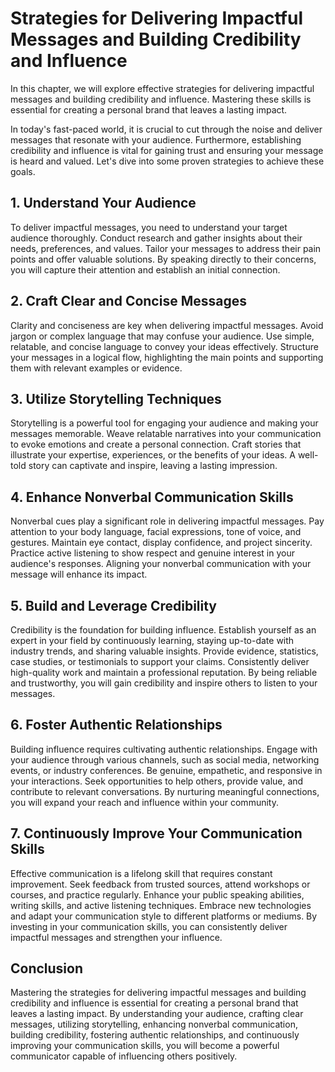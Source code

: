 Strategies for Delivering Impactful Messages and Building Credibility and Influence
============================================================================================

In this chapter, we will explore effective strategies for delivering impactful messages and building credibility and influence. Mastering these skills is essential for creating a personal brand that leaves a lasting impact.



In today's fast-paced world, it is crucial to cut through the noise and deliver messages that resonate with your audience. Furthermore, establishing credibility and influence is vital for gaining trust and ensuring your message is heard and valued. Let's dive into some proven strategies to achieve these goals.

1\. Understand Your Audience
---------------------------

To deliver impactful messages, you need to understand your target audience thoroughly. Conduct research and gather insights about their needs, preferences, and values. Tailor your messages to address their pain points and offer valuable solutions. By speaking directly to their concerns, you will capture their attention and establish an initial connection.

2\. Craft Clear and Concise Messages
-----------------------------------

Clarity and conciseness are key when delivering impactful messages. Avoid jargon or complex language that may confuse your audience. Use simple, relatable, and concise language to convey your ideas effectively. Structure your messages in a logical flow, highlighting the main points and supporting them with relevant examples or evidence.

3\. Utilize Storytelling Techniques
----------------------------------

Storytelling is a powerful tool for engaging your audience and making your messages memorable. Weave relatable narratives into your communication to evoke emotions and create a personal connection. Craft stories that illustrate your expertise, experiences, or the benefits of your ideas. A well-told story can captivate and inspire, leaving a lasting impression.

4\. Enhance Nonverbal Communication Skills
-----------------------------------------

Nonverbal cues play a significant role in delivering impactful messages. Pay attention to your body language, facial expressions, tone of voice, and gestures. Maintain eye contact, display confidence, and project sincerity. Practice active listening to show respect and genuine interest in your audience's responses. Aligning your nonverbal communication with your message will enhance its impact.

5\. Build and Leverage Credibility
---------------------------------

Credibility is the foundation for building influence. Establish yourself as an expert in your field by continuously learning, staying up-to-date with industry trends, and sharing valuable insights. Provide evidence, statistics, case studies, or testimonials to support your claims. Consistently deliver high-quality work and maintain a professional reputation. By being reliable and trustworthy, you will gain credibility and inspire others to listen to your messages.

6\. Foster Authentic Relationships
---------------------------------

Building influence requires cultivating authentic relationships. Engage with your audience through various channels, such as social media, networking events, or industry conferences. Be genuine, empathetic, and responsive in your interactions. Seek opportunities to help others, provide value, and contribute to relevant conversations. By nurturing meaningful connections, you will expand your reach and influence within your community.

7\. Continuously Improve Your Communication Skills
-------------------------------------------------

Effective communication is a lifelong skill that requires constant improvement. Seek feedback from trusted sources, attend workshops or courses, and practice regularly. Enhance your public speaking abilities, writing skills, and active listening techniques. Embrace new technologies and adapt your communication style to different platforms or mediums. By investing in your communication skills, you can consistently deliver impactful messages and strengthen your influence.

Conclusion
----------

Mastering the strategies for delivering impactful messages and building credibility and influence is essential for creating a personal brand that leaves a lasting impact. By understanding your audience, crafting clear messages, utilizing storytelling, enhancing nonverbal communication, building credibility, fostering authentic relationships, and continuously improving your communication skills, you will become a powerful communicator capable of influencing others positively.
